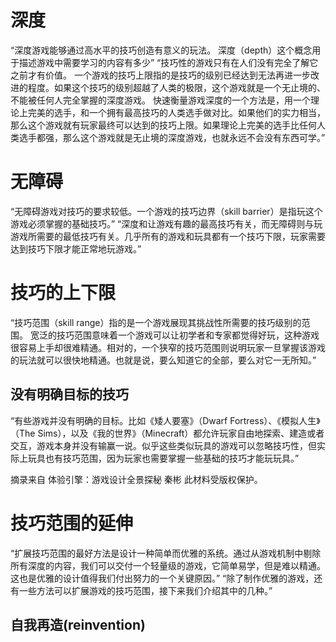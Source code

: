 # 深度
“深度游戏能够通过高水平的技巧创造有意义的玩法。
深度（depth）这个概念用于描述游戏中需要学习的内容有多少”
“技巧性的游戏只有在人们没有完全了解它之前才有价值。
一个游戏的技巧上限指的是技巧的级别已经达到无法再进一步改进的程度。如果这个技巧的级别超越了人类的极限，这个游戏就是一个无止境的、不能被任何人完全掌握的深度游戏。
快速衡量游戏深度的一个方法是，用一个理论上完美的选手，和一个拥有最高技巧的人类选手做对比。如果他们的实力相当，那么这个游戏就有玩家最终可以达到的技巧上限。如果理论上完美的选手比任何人类选手都强，那么这个游戏就是无止境的深度游戏，也就永远不会没有东西可学。”
# 无障碍
“无障碍游戏对技巧的要求较低。一个游戏的技巧边界（skill barrier）是指玩这个游戏必须掌握的基础技巧。”
“深度和让游戏有趣的最高技巧有关，而无障碍则与玩游戏所需要的最低技巧有关。几乎所有的游戏和玩具都有一个技巧下限，玩家需要达到技巧下限才能正常地玩游戏。”
# 技巧的上下限
“技巧范围（skill range）指的是一个游戏展现其挑战性所需要的技巧级别的范围。
宽泛的技巧范围意味着一个游戏可以让初学者和专家都觉得好玩，这种游戏很容易上手却很难精通。相对的，一个狭窄的技巧范围则说明玩家一旦掌握该游戏的玩法就可以很快地精通。也就是说，要么知道它的全部，要么对它一无所知。”
## 没有明确目标的技巧
“有些游戏并没有明确的目标。比如《矮人要塞》（Dwarf Fortress）、《模拟人生》（The Sims），以及《我的世界》（Minecraft）都允许玩家自由地探索、建造或者交互，游戏本身并没有输赢一说。似乎这些类似玩具的游戏可以忽略技巧性，但实际上玩具也有技巧范围，因为玩家也需要掌握一些基础的技巧才能玩玩具。”

摘录来自
体验引擎：游戏设计全景探秘
秦彬
此材料受版权保护。
# 技巧范围的延伸
“扩展技巧范围的最好方法是设计一种简单而优雅的系统。通过从游戏机制中剔除所有深度的内容，我们可以交付一个轻量级的游戏，它简单易学，但是难以精通。这也是优雅的设计值得我们付出努力的一个关键原因。”
“除了制作优雅的游戏，还有一些方法可以扩展游戏的技巧范围，接下来我们介绍其中的几种。”
## 自我再造(reinvention)


